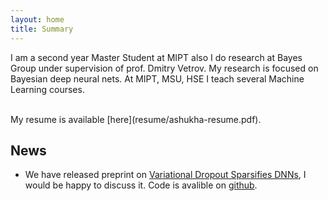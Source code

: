 ```yaml
---
layout: home
title: Summary
---
```


I am a second year Master Student at MIPT also I do research at Bayes Group under supervision of prof. Dmitry Vetrov. My research is focused on Bayesian deep neural nets. At MIPT, MSU, HSE I teach several Machine Learning courses. 

<br />
My resume is available [here](resume/ashukha-resume.pdf).

## News 
- We have released preprint on [Variational Dropout Sparsifies DNNs](https://arxiv.org/abs/1701.05369), I would be happy to discuss it. Code is avalible on [github](https://github.com/ars-ashuha/variational-dropout-sparsifies-dnn).
